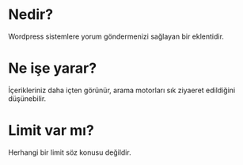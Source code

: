 # Nedir?
Wordpress sistemlere yorum göndermenizi sağlayan bir eklentidir.
# Ne işe yarar?
İçerikleriniz daha içten görünür, arama motorları sık ziyaeret edildiğini düşünebilir.
# Limit var mı?
Herhangi bir limit söz konusu değildir.
